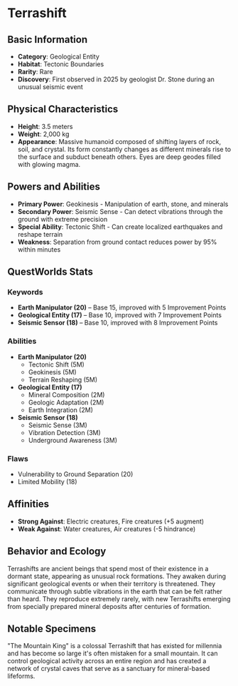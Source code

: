 # Terrashift

## Basic Information
- **Category**: Geological Entity
- **Habitat**: Tectonic Boundaries
- **Rarity**: Rare
- **Discovery**: First observed in 2025 by geologist Dr. Stone during an unusual seismic event

## Physical Characteristics
- **Height**: 3.5 meters
- **Weight**: 2,000 kg
- **Appearance**: Massive humanoid composed of shifting layers of rock, soil, and crystal. Its form constantly changes as different minerals rise to the surface and subduct beneath others. Eyes are deep geodes filled with glowing magma.

## Powers and Abilities
- **Primary Power**: Geokinesis - Manipulation of earth, stone, and minerals
- **Secondary Power**: Seismic Sense - Can detect vibrations through the ground with extreme precision
- **Special Ability**: Tectonic Shift - Can create localized earthquakes and reshape terrain
- **Weakness**: Separation from ground contact reduces power by 95% within minutes

## QuestWorlds Stats

### Keywords
- **Earth Manipulator (20)** – Base 15, improved with 5 Improvement Points
- **Geological Entity (17)** – Base 10, improved with 7 Improvement Points
- **Seismic Sensor (18)** – Base 10, improved with 8 Improvement Points

### Abilities
- **Earth Manipulator (20)**
  - Tectonic Shift (5M)
  - Geokinesis (5M)
  - Terrain Reshaping (5M)
- **Geological Entity (17)**
  - Mineral Composition (2M)
  - Geologic Adaptation (2M)
  - Earth Integration (2M)
- **Seismic Sensor (18)**
  - Seismic Sense (3M)
  - Vibration Detection (3M)
  - Underground Awareness (3M)

### Flaws
- Vulnerability to Ground Separation (20)
- Limited Mobility (18)

## Affinities
- **Strong Against**: Electric creatures, Fire creatures (+5 augment)
- **Weak Against**: Water creatures, Air creatures (-5 hindrance)

## Behavior and Ecology
Terrashifts are ancient beings that spend most of their existence in a dormant state, appearing as unusual rock formations. They awaken during significant geological events or when their territory is threatened. They communicate through subtle vibrations in the earth that can be felt rather than heard. They reproduce extremely rarely, with new Terrashifts emerging from specially prepared mineral deposits after centuries of formation.

## Notable Specimens
"The Mountain King" is a colossal Terrashift that has existed for millennia and has become so large it's often mistaken for a small mountain. It can control geological activity across an entire region and has created a network of crystal caves that serve as a sanctuary for mineral-based lifeforms.
